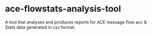# ace-flowstats-analysis-tool
A tool that analyses and produces reports for ACE message flow acc &amp; Stats data generated in csv format. 
